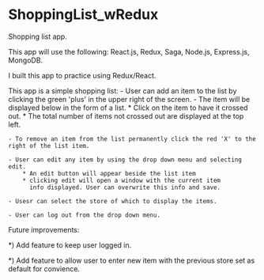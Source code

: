 # ShoppingList_wRedux
Shopping list app. 

This app will use the following: React.js, Redux, Saga, Node.js, Express.js, MongoDB.

I built this app to practice using Redux/React.

This app is a simple shopping list:
    - User can add an item to the list by clicking the green 'plus' in the upper right of the screen.
    - The item will be displayed below in the form of a list.
        * Click on the item to have it crossed out.
        * The total number of items not crossed out are displayed at the top left.

    - To remove an item from the list permanently click the red 'X' to the right of the list item.

    - User can edit any item by using the drop down menu and selecting edit.
        * An edit button will appear beside the list item
        * clicking edit will open a window with the current item
          info displayed. User can overwrite this info and save.

    - Usesr can select the store of which to display the items.

    - User can log out from the drop down menu.

Future improvements:

*) Add feature to keep user logged in.

*) Add feature to allow user to enter new item with the previous store set as default for convience.



















